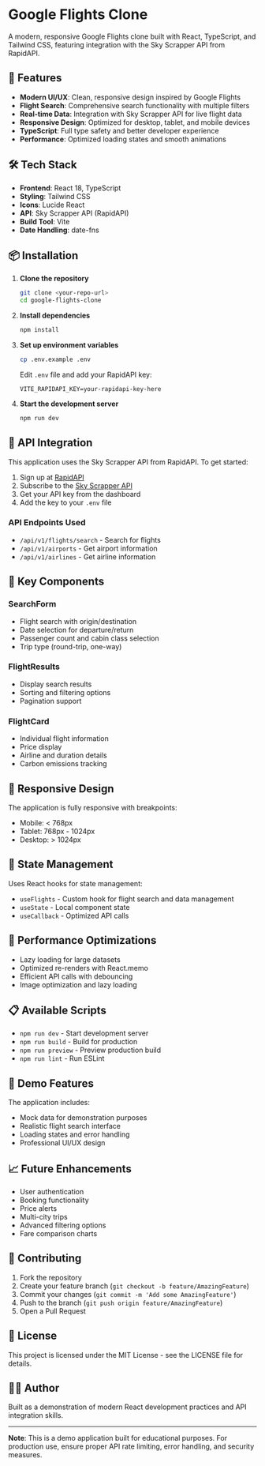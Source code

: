 # Google Flights Clone

A modern, responsive Google Flights clone built with React, TypeScript, and Tailwind CSS, featuring integration with the Sky Scrapper API from RapidAPI.

## 🚀 Features

- **Modern UI/UX**: Clean, responsive design inspired by Google Flights
- **Flight Search**: Comprehensive search functionality with multiple filters
- **Real-time Data**: Integration with Sky Scrapper API for live flight data
- **Responsive Design**: Optimized for desktop, tablet, and mobile devices
- **TypeScript**: Full type safety and better developer experience
- **Performance**: Optimized loading states and smooth animations

## 🛠 Tech Stack

- **Frontend**: React 18, TypeScript
- **Styling**: Tailwind CSS
- **Icons**: Lucide React
- **API**: Sky Scrapper API (RapidAPI)
- **Build Tool**: Vite
- **Date Handling**: date-fns

## 📦 Installation

1. **Clone the repository**
   ```bash
   git clone <your-repo-url>
   cd google-flights-clone
   ```

2. **Install dependencies**
   ```bash
   npm install
   ```

3. **Set up environment variables**
   ```bash
   cp .env.example .env
   ```
   
   Edit `.env` file and add your RapidAPI key:
   ```
   VITE_RAPIDAPI_KEY=your-rapidapi-key-here
   ```

4. **Start the development server**
   ```bash
   npm run dev
   ```

## 🔧 API Integration

This application uses the Sky Scrapper API from RapidAPI. To get started:

1. Sign up at [RapidAPI](https://rapidapi.com/)
2. Subscribe to the [Sky Scrapper API](https://rapidapi.com/apiheya/api/sky-scrapper)
3. Get your API key from the dashboard
4. Add the key to your `.env` file

### API Endpoints Used

- `/api/v1/flights/search` - Search for flights
- `/api/v1/airports` - Get airport information
- `/api/v1/airlines` - Get airline information

## 🎯 Key Components

### SearchForm
- Flight search with origin/destination
- Date selection for departure/return
- Passenger count and cabin class selection
- Trip type (round-trip, one-way)

### FlightResults
- Display search results
- Sorting and filtering options
- Pagination support

### FlightCard
- Individual flight information
- Price display
- Airline and duration details
- Carbon emissions tracking

## 📱 Responsive Design

The application is fully responsive with breakpoints:
- Mobile: < 768px
- Tablet: 768px - 1024px  
- Desktop: > 1024px

## 🔄 State Management

Uses React hooks for state management:
- `useFlights` - Custom hook for flight search and data management
- `useState` - Local component state
- `useCallback` - Optimized API calls

## 🚀 Performance Optimizations

- Lazy loading for large datasets
- Optimized re-renders with React.memo
- Efficient API calls with debouncing
- Image optimization and lazy loading

## 📋 Available Scripts

- `npm run dev` - Start development server
- `npm run build` - Build for production
- `npm run preview` - Preview production build
- `npm run lint` - Run ESLint

## 🌟 Demo Features

The application includes:
- Mock data for demonstration purposes
- Realistic flight search interface
- Loading states and error handling
- Professional UI/UX design

## 📈 Future Enhancements

- User authentication
- Booking functionality
- Price alerts
- Multi-city trips
- Advanced filtering options
- Fare comparison charts

## 🤝 Contributing

1. Fork the repository
2. Create your feature branch (`git checkout -b feature/AmazingFeature`)
3. Commit your changes (`git commit -m 'Add some AmazingFeature'`)
4. Push to the branch (`git push origin feature/AmazingFeature`)
5. Open a Pull Request

## 📄 License

This project is licensed under the MIT License - see the LICENSE file for details.

## 👨‍💻 Author

Built as a demonstration of modern React development practices and API integration skills.

---

**Note**: This is a demo application built for educational purposes. For production use, ensure proper API rate limiting, error handling, and security measures.